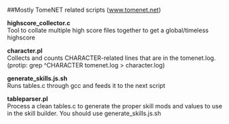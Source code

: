##Mostly TomeNET related scripts (www.tomenet.net)


**highscore_collector.c**	
  Tool to collate multiple high score files together to get a global/timeless highscore

**character.pl**	
  Collects and counts CHARACTER-related lines that are in the tomenet.log. (protip: grep ^CHARACTER tomenet.log > character.log)

**generate_skills.js.sh**	
  Runs tables.c through gcc and feeds it to the next script

**tableparser.pl**	
  Process a clean tables.c to generate the proper skill mods and values to use in the skill builder. You should use generate_skills.js.sh

